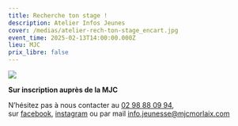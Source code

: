 ```yaml
---
title: Recherche ton stage !
description: Atelier Infos Jeunes
cover: /medias/atelier-rech-ton-stage_encart.jpg
event_time: 2025-02-13T14:00:00.000Z
lieu: MJC
prix_libre: false
---
```

![](/medias/atelier-rech-ton-stage_page.jpg)

**Sur inscription auprès de la MJC** 

N’hésitez pas à nous contacter au [02 98 88 09 94](tel:0298880994), sur [facebook](https://www.facebook.com/p/Info-Jeunes-Morlaix-100066535867916/), [instagram](https://www.instagram.com/audreyinfojeunesmorlaix/) ou par mail [info.jeunesse@mjcmorlaix.com](mailto:%69%6Ef%6F.jeu%6Eess%65@mj%63%6Dorlaix.com)